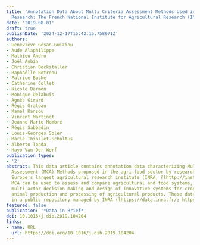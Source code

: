```yaml
---
title: 'Annotation Data About Multi Criteria Assessment Methods Used in the Agri-food
  Research: The French National Institute for Agricultural Research (INRA) Experience'
date: '2019-08-01'
draft: true
publishDate: '2024-12-17T15:42:15.758971Z'
authors:
- Geneviève Gésan-Guiziou
- Aude Alaphilippe
- Mathieu Andro
- Joël Aubin
- Christian Bockstaller
- Raphaëlle Botreau
- Patrice Buche
- Catherine Collet
- Nicole Darmon
- Monique Delabuis
- Agnès Girard
- Régis Grateau
- Kamal Kansou
- Vincent Martinet
- Jeanne-Marie Membré
- Régis Sabbadin
- Louis-Georges Soler
- Marie Thiollet-Scholtus
- Alberto Tonda
- Hayo Van-Der-Werf
publication_types:
- '2'
abstract: This data article contains annotation data characterizing Multi Criteria
  Assessment (MCA) Methods proposed in the agri-food sector by researchers from INRA,
  Europe's largest agricultural research institute (INRA, r̆lhttp://institut.inra.fr/en).
  MCA can be used to assess and compare agricultural and food systems, and support
  multi-actor decision making and design of innovative systems for crop production,
  animal production and processing of agricultural products. These data are stored
  in a public repository managed by INRA (l̆https://data.inra.fr/; https://doi.org/10.15454/WB51LL).
featured: false
publication: '*Data in Brief*'
doi: 10.1016/j.dib.2019.104204
links:
- name: URL
  url: https://doi.org/10.1016/j.dib.2019.104204
---
```


